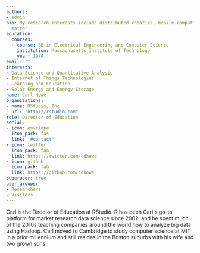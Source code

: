 ```yaml
---
authors:
- admin
bio: My research interests include distributed robotics, mobile computing and programmable
  matter.
education:
  courses:
  - course: SB in Electrical Engineering and Computer Science
    institution: Massachusetts Institute of Technology
    year: 1974
email: ""
interests:
- Data Science and Quantitative Analysis
- Internet of Things Technologies
- Learning and Education
- Solar Energy and Energy Storage
name: Carl Howe
organizations:
- name: RStudio, Inc.
  url: "http://rstudio.com"
role: Director of Education
social:
- icon: envelope
  icon_pack: fas
  link: '#contact'
- icon: twitter
  icon_pack: fab
  link: https://twitter.com/cdhowe
- icon: github
  icon_pack: fab
  link: https://github.com/cdhowe
superuser: true
user_groups:
- Researchers
- Visitors
---
```


Carl is the Director of Education at RStudio. R has been Carl's go-to platform for market research data science since 2002, and he spent much of the 2010s teaching companies around the world how to analyze big data using Hadoop. Carl moved to Cambridge to study computer science at MIT in a prior millennium and still resides in the Boston suburbs with his wife and two grown sons.

